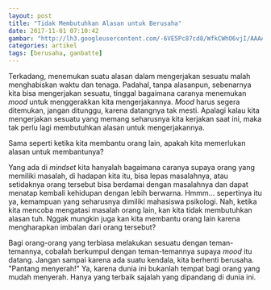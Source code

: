 ```yaml
---
layout: post
title: "Tidak Membutuhkan Alasan untuk Berusaha"
date: 2017-11-01 07:10:42
gambar: "http://lh3.googleusercontent.com/-6VE5Pc87cd8/WfkCWhO6vjI/AAAAAAAACnE/wY98fJ8YeKECEMnYgYcnnTxMcctSTMQugCLcBGAs/s900/ganbatte.jpg"
categories: artikel
tags: [berusaha, ganbatte]
---
```


Terkadang, menemukan suatu alasan dalam mengerjakan sesuatu malah menghabiskan waktu dan tenaga. Padahal, tanpa alasanpun, sebenarnya kita bisa mengerjakan sesuatu, tinggal bagaimana caranya menemukan _mood_ untuk menggerakkan kita mengerjakannya. _Mood_ harus segera ditemukan, jangan ditunggu, karena datangnya tak mesti. Apalagi kalau kita mengerjakan sesuatu yang memang seharusnya kita kerjakan saat ini, maka tak perlu lagi membutuhkan alasan untuk mengerjakannya.

Sama seperti ketika kita membantu orang lain, apakah kita memerlukan alasan untuk membantunya?

Yang ada di _mindset_ kita hanyalah bagaimana caranya supaya orang yang memiliki masalah, di hadapan kita itu, bisa lepas masalahnya, atau setidaknya orang tersebut bisa berdamai dengan masalahnya dan dapat menatap kembali kehidupan dengan lebih berwarna. Hmmm... sepertinya itu ya, kemampuan yang seharusnya dimiliki mahasiswa psikologi. Nah, ketika kita mencoba mengatasi masalah orang lain, kan kita tidak membutuhkan alasan tuh. Nggak mungkin juga kan kita membantu orang lain karena mengharapkan imbalan dari orang tersebut?

Bagi orang-orang yang terbiasa melakukan sesuatu dengan teman-temannya, cobalah berkumpul dengan teman-temannya supaya _mood_ itu datang. Jangan sampai karena ada suatu kendala, kita berhenti berusaha. "Pantang menyerah!" Ya, karena dunia ini bukanlah tempat bagi orang yang mudah menyerah. Hanya yang terbaik sajalah yang dipandang di dunia ini.